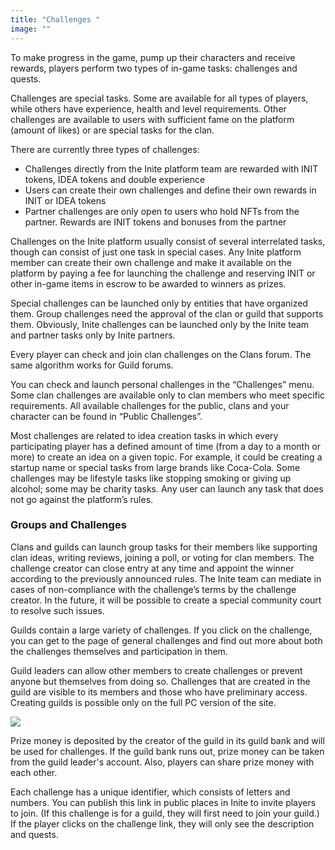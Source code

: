 ```yaml
---
title: "Challenges "
image: ""
---
```

To make progress in the game, pump up their characters and receive rewards, players perform two types of in-game tasks: challenges and quests.

Challenges are special tasks. Some are available for all types of players, while others have experience, health and level requirements. Other challenges are available to users with sufficient fame on the platform (amount of likes) or are special tasks for the clan.

There are currently three types of challenges:

* Challenges directly from the Inite platform team are rewarded with INIT tokens, IDEA tokens and double experience
* Users can create their own challenges and define their own rewards in INIT or IDEA tokens
* Partner challenges are only open to users who hold NFTs from the partner. Rewards are INIT tokens and bonuses from the partner

Challenges on the Inite platform usually consist of several interrelated tasks, though can consist of just one task in special cases. Any Inite platform member can create their own challenge and make it available on the platform by paying a fee for launching the challenge and reserving INIT or other in-game items in escrow to be awarded to winners as prizes. 

Special challenges can be launched only by entities that have organized them. Group challenges need the approval of the clan or guild that supports them. Obviously, Inite challenges can be launched only by the Inite team and partner tasks only by Inite partners.

Every player can check and join clan challenges on the Clans forum. The same algorithm works for Guild forums. 

You can check and launch personal challenges in the “Challenges” menu. Some clan challenges are available only to clan members who meet specific requirements. All available challenges for the public, clans and your character can be found in “Public Challenges”.

Most challenges are related to idea creation tasks in which every participating player has a defined amount of time (from a day to a month or more) to create an idea on a given topic. For example, it could be creating a startup name or special tasks from large brands like Coca-Cola. Some challenges may be lifestyle tasks like stopping smoking or giving up alcohol; some may be charity tasks. Any user can launch any task that does not go against the platform’s rules. 



### Groups and Challenges

Clans and guilds can launch group tasks for their members like supporting clan ideas, writing reviews, joining a poll, or voting for clan members. The challenge creator can close entry at any time and appoint the winner according to the previously announced rules. The Inite team can mediate in cases of non-compliance with the challenge’s terms by the challenge creator. In the future, it will be possible to create a special community court to resolve such issues. 

Guilds contain a large variety of challenges. If you click on the challenge, you can get to the page of general challenges and find out more about both the challenges themselves and participation in them. 

Guild leaders can allow other members to create challenges or prevent anyone but themselves from doing so. Challenges that are created in the guild are visible to its members and those who have preliminary access. Creating guilds is possible only on the full PC version of the site. 

![](img/снимок-экрана-2022-01-26-093534.jpg)

Prize money is deposited by the creator of the guild in its guild bank and will be used for challenges. If the guild bank runs out, prize money can be taken from the guild leader's account. Also, players can share prize money with each other. 

Each challenge has a unique identifier, which consists of letters and numbers. You can publish this link in public places in Inite to invite players to join. (If this challenge is for a guild, they will first need to join your guild.) If the player clicks on the challenge link, they will only see the description and quests.



<!--EndFragment-->